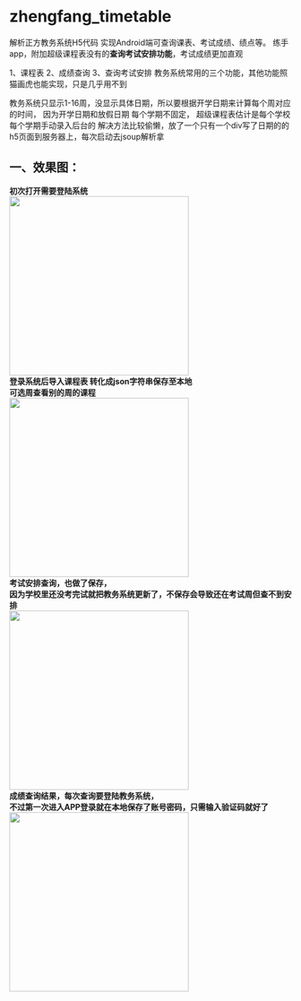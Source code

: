 # zhengfang_timetable
解析正方教务系统H5代码 实现Android端可查询课表、考试成绩、绩点等。
练手app，附加超级课程表没有的**查询考试安排功能**，考试成绩更加直观


1、课程表 2、成绩查询 3、查询考试安排
教务系统常用的三个功能，其他功能照猫画虎也能实现，只是几乎用不到

教务系统只显示1-16周，没显示具体日期，所以要根据开学日期来计算每个周对应的时间，
因为开学日期和放假日期 每个学期不固定，
超级课程表估计是每个学校每个学期手动录入后台的
解决方法比较偷懒，放了一个只有一个div写了日期的的h5页面到服务器上，每次启动去jsoup解析拿

## 一、效果图：
**初次打开需要登陆系统**</br>
<img height="" width="320" src="https://img-blog.csdnimg.cn/20200209173947525.jpg"></br>
**登录系统后导入课程表  转化成json字符串保存至本地**</br>
**可选周查看别的周的课程**</br>
<img height="" width="320" src="https://img-blog.csdnimg.cn/20200113144513609.jpg"></br>
**考试安排查询，也做了保存，</br>
因为学校里还没考完试就把教务系统更新了，不保存会导致还在考试周但查不到安排**</br>
<img height="" width="320" src="https://img-blog.csdnimg.cn/20200113144345811.jpg"></br>
**成绩查询结果，每次查询要登陆教务系统，</br>
不过第一次进入APP登录就在本地保存了账号密码，只需输入验证码就好了**</br>
<img height="" width="320" src="https://img-blog.csdnimg.cn/2020011314443674.jpg"></br>
